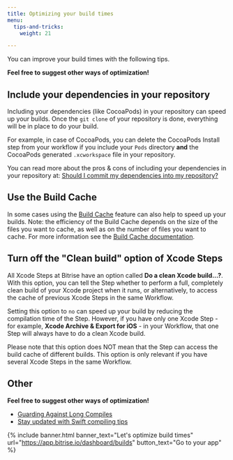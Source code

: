 ```yaml
---
title: Optimizing your build times
menu:
  tips-and-tricks:
    weight: 21

---
```

You can improve your build times with the following tips.

**Feel free to suggest other ways of optimization!**

## Include your dependencies in your repository

Including your dependencies (like CocoaPods) in your repository can speed up your builds.
Once the `git clone` of your repository is done, everything will be in place to do your build.

For example, in case of CocoaPods, you can delete the CocoaPods Install step from your workflow
if you include your `Pods` directory **and** the CocoaPods generated `.xcworkspace` file in your repository.

You can read more about the pros & cons of including your dependencies in your repository at:
[Should I commit my dependencies into my repository?](/faq/should-i-commit-my-dependencies-into-my-repository/)

## Use the Build Cache

In some cases using the [Build Cache](/caching/about-caching/) feature can also help to speed up your builds.
Note: the efficiency of the Build Cache depends on the size of the files you want to cache,
as well as on the number of files you want to cache.
For more information see the [Build Cache documentation](/caching/about-caching/).

## Turn off the "Clean build" option of Xcode Steps

All Xcode Steps at Bitrise have an option called **Do a clean Xcode build...?**. With this option, you can tell the Step whether to perform a full, completely clean build of your Xcode project when it runs, or alternatively, to access the cache of previous Xcode Steps in the same Workflow. 

Setting this option to `no` can speed up your build by reducing the compilation time of the Step. However, if you have only one Xcode Step - for example, **Xcode Archive & Export for iOS** - in your Workflow, that one Step will always have to do a clean Xcode build. 

Please note that this option does NOT mean that the Step can access the build cache of different builds. This option is only relevant if you have several Xcode Steps in the same Workflow. 

## Other

**Feel free to suggest other ways of optimization!**

* [Guarding Against Long Compiles](http://khanlou.com/2016/12/guarding-against-long-compiles/)
* [Stay updated with Swift compiling tips](https://github.com/fastred/Optimizing-Swift-Build-Times)

{% include banner.html banner_text="Let's optimize build times" url="https://app.bitrise.io/dashboard/builds" button_text="Go to your app" %}